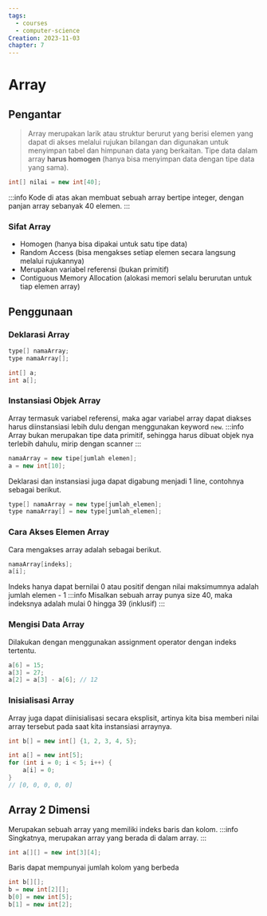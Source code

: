 ```yaml
---
tags:
  - courses
  - computer-science
Creation: 2023-11-03
chapter: 7
---
```

# Array
## Pengantar
> Array merupakan larik atau struktur berurut yang berisi elemen yang dapat di akses melalui rujukan bilangan dan digunakan untuk menyimpan tabel dan himpunan data yang berkaitan. Tipe data dalam array **harus homogen** (hanya bisa menyimpan data dengan tipe data yang sama). 
```java
int[] nilai = new int[40];
```
:::info Kode di atas akan membuat sebuah array bertipe integer, dengan panjan array sebanyak 40 elemen.
:::

### Sifat Array
- Homogen (hanya bisa dipakai untuk satu tipe data)
- Random Access (bisa mengakses setiap elemen secara langsung melalui rujukannya)
- Merupakan variabel referensi (bukan primitif)
- Contiguous Memory Allocation (alokasi memori selalu berurutan untuk tiap elemen array)
## Penggunaan
### Deklarasi Array
```java
type[] namaArray;
type namaArray[];

int[] a;
int a[];
```
### Instansiasi Objek Array
Array termasuk variabel referensi, maka agar variabel array dapat diakses harus diinstansiasi lebih dulu dengan menggunakan keyword `new`.
:::info Array bukan merupakan tipe data primitif, sehingga harus dibuat objek nya terlebih dahulu, mirip dengan scanner
:::

```java
namaArray = new tipe[jumlah elemen];
a = new int[10];
```
Deklarasi dan instansiasi juga dapat digabung menjadi 1 line, contohnya sebagai berikut.
```java
type[] namaArray = new type[jumlah_elemen];
type namaArray[] = new type[jumlah_elemen];
```
### Cara Akses Elemen Array
Cara mengakses array adalah sebagai berikut.
```java
namaArray[indeks];
a[i];
```
Indeks hanya dapat bernilai 0 atau positif dengan nilai maksimumnya adalah jumlah elemen - 1
:::info Misalkan sebuah array punya size 40, maka indeksnya adalah mulai 0 hingga 39 (inklusif)
:::

### Mengisi Data Array
Dilakukan dengan menggunakan assignment operator dengan indeks tertentu.
```java
a[6] = 15;
a[3] = 27;
a[2] = a[3] - a[6]; // 12
```
### Inisialisasi Array
Array juga dapat diinisialisasi secara eksplisit, artinya kita bisa memberi nilai array tersebut pada saat kita instansiasi arraynya.  
```java
int b[] = new int[] {1, 2, 3, 4, 5};
```

```java
int a[] = new int[5];
for (int i = 0; i < 5; i++) {
	a[i] = 0;
}
// [0, 0, 0, 0, 0]
```
## Array 2 Dimensi
Merupakan sebuah array yang memiliki indeks baris dan kolom.
:::info Singkatnya, merupakan array yang berada di dalam array.
:::
```java
int a[][] = new int[3][4];
```
Baris dapat mempunyai jumlah kolom yang berbeda
```java
int b[][];
b = new int[2][];
b[0] = new int[5];
b[1] = new int[2];
```
